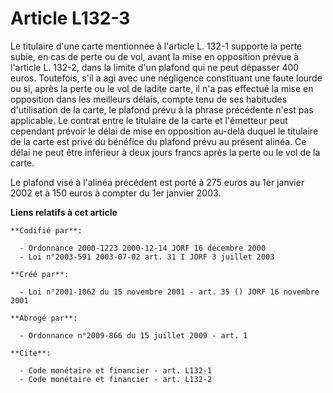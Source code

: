# Article L132-3

Le titulaire d'une carte mentionnée à l'article L. 132-1 supporte la perte subie, en cas de perte ou de vol, avant la mise en
opposition prévue à l'article L. 132-2, dans la limite d'un plafond qui ne peut dépasser 400 euros. Toutefois, s'il a agi
avec une négligence constituant une faute lourde ou si, après la perte ou le vol de ladite carte, il n'a pas effectué la mise
en opposition dans les meilleurs délais, compte tenu de ses habitudes d'utilisation de la carte, le plafond prévu à la phrase
précédente n'est pas applicable. Le contrat entre le titulaire de la carte et l'émetteur peut cependant prévoir le délai de
mise en opposition au-delà duquel le titulaire de la carte est privé du bénéfice du plafond prévu au présent alinéa. Ce délai
ne peut être inférieur à deux jours francs après la perte ou le vol de la carte.

Le plafond visé à l'alinéa précédent est porté à 275 euros au 1er janvier 2002 et à 150 euros à compter du 1er janvier 2003.

**Liens relatifs à cet article**

	**Codifié par**:

	  - Ordonnance 2000-1223 2000-12-14 JORF 16 décembre 2000
	  - Loi n°2003-591 2003-07-02 art. 31 I JORF 3 juillet 2003

	**Créé par**:

	  - Loi n°2001-1062 du 15 novembre 2001 - art. 35 () JORF 16 novembre 2001

	**Abrogé par**:

	  - Ordonnance n°2009-866 du 15 juillet 2009 - art. 1

	**Cite**:

	  - Code monétaire et financier - art. L132-1
	  - Code monétaire et financier - art. L132-2
